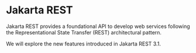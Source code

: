 # Jakarta REST

Jakarta REST provides a foundational API to develop web services following the Representational State Transfer (REST) architectural pattern.

We will explore the new features introduced in Jakarta REST 3.1.
